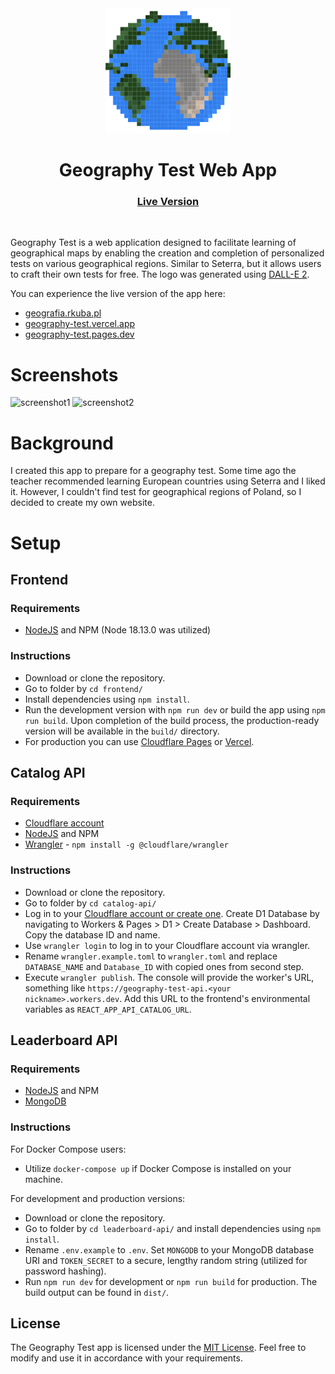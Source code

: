 <div align="center">
  <a href="https://geografia.rkuba.pl"><img src="https://raw.githubusercontent.com/rkubapl/geography-test/master/frontend/public/logo.png" alt="Logo" width="200"></a>
  <br>
  <h1>Geography Test Web App</h1>
  <h3><a href="https://geografia.rkuba.pl" target="_blank">Live Version</a></h3>
  <br>
</div>

Geography Test is a web application designed to facilitate learning of geographical maps by enabling the creation and completion of personalized tests on various geographical regions. Similar to Seterra, but it allows users to craft their own tests for free. The logo was generated using [DALL-E 2](https://openai.com/dall-e-2).

You can experience the live version of the app here:
- [geografia.rkuba.pl](https://geografia.rkuba.pl)
- [geography-test.vercel.app](https://geography-test.vercel.app)
- [geography-test.pages.dev](https://geography-test.pages.dev)

# Screenshots
![screenshot1](https://i.imgur.com/zz23ULE.png)
![screenshot2](https://i.imgur.com/dPUu7yy.png)

# Background
I created this app to prepare for a geography test. Some time ago the teacher recommended learning European countries using Seterra and I liked it. However, I couldn't find test for geographical regions of Poland, so I decided to create my own website.

# Setup
## Frontend
### Requirements
- [NodeJS](https://nodejs.org/) and NPM (Node 18.13.0 was utilized)

### Instructions
- Download or clone the repository.
- Go to folder by `cd frontend/`
- Install dependencies using `npm install`.
- Run the development version with `npm run dev` or build the app using `npm run build`. Upon completion of the build process, the production-ready version will be available in the `build/` directory.
- For production you can use [Cloudflare Pages](https://developers.cloudflare.com/pages/framework-guides/deploy-anything/#deploy-with-cloudflare-pages) or [Vercel](https://vercel.com/docs/deployments/overview).

## Catalog API
### Requirements
- [Cloudflare account](https://www.cloudflare.com/)
- [NodeJS](https://nodejs.org/) and NPM
- [Wrangler](https://developers.cloudflare.com/workers/wrangler/install-and-update/) -  `npm install -g @cloudflare/wrangler`

### Instructions
- Download or clone the repository.
- Go to folder by `cd catalog-api/`
- Log in to your [Cloudflare account or create one](https://dash.cloudflare.com/login). Create D1 Database by navigating to Workers & Pages > D1 > Create Database > Dashboard. Copy the database ID and name.
- Use `wrangler login` to log in to your Cloudflare account via wrangler.
- Rename `wrangler.example.toml` to `wrangler.toml` and replace `DATABASE_NAME` and `Database_ID` with copied ones from second step.
- Execute `wrangler publish`. The console will provide the worker's URL, something like `https://geography-test-api.<your nickname>.workers.dev`. Add this URL to the frontend's environmental variables as `REACT_APP_API_CATALOG_URL`.

## Leaderboard API
### Requirements
- [NodeJS](https://nodejs.org/) and NPM
- [MongoDB](https://www.mongodb.com/docs/manual/administration/install-community/)

### Instructions
For Docker Compose users:
- Utilize `docker-compose up` if Docker Compose is installed on your machine.

For development and production versions:
- Download or clone the repository.
- Go to folder by `cd leaderboard-api/` and install dependencies using `npm install`.
- Rename `.env.example` to `.env`. Set `MONGODB` to your MongoDB database URI and `TOKEN_SECRET` to a secure, lengthy random string (utilized for password hashing).
- Run `npm run dev` for development or `npm run build` for production. The build output can be found in `dist/`.

## License
The Geography Test app is licensed under the [MIT License](https://github.com/rkubapl/geography-test/blob/master/LICENSE). Feel free to modify and use it in accordance with your requirements.